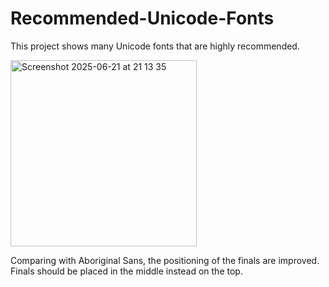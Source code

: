 # Recommended-Unicode-Fonts
This project shows many Unicode fonts that are highly recommended.

<img width="298" alt="Screenshot 2025-06-21 at 21 13 35" src="https://github.com/user-attachments/assets/0eadf2bc-a315-41ed-888f-d63e20179f77" />

Comparing with Aboriginal Sans, the positioning of the finals are improved. Finals should be placed in the middle instead on the top.
